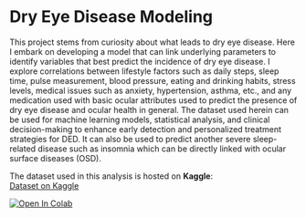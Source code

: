 # Dry Eye Disease Modeling

This project stems from curiosity about what leads to dry eye disease. Here I embark on developing a model that can link underlying parameters to identify variables that best predict the incidence of dry eye disease. I explore correlations between lifestyle factors such as daily steps, sleep time, pulse measurement, blood pressure, eating and drinking habits, stress levels, medical issues such as anxiety, hypertension, asthma, etc., and any medication used with basic ocular attributes used to predict the presence of dry eye disease and ocular health in general. The dataset used herein can be used for machine learning models, statistical analysis, and clinical decision-making to enhance early detection and personalized treatment strategies for DED. It can also be used to predict another severe sleep-related disease such as insomnia which can be directly linked with ocular surface diseases (OSD).

The dataset used in this analysis is hosted on **Kaggle**:  
[Dataset on Kaggle](https://www.kaggle.com/code/vincentokumu/dry-eye-disease-modeling?select=Dry_Eye_Dataset.csv)

[![Open In Colab](https://colab.research.google.com/assets/colab-badge.svg)](https://colab.research.google.com/github/Vin-Okumu/My-Repo/blob/Dry-Eye-Disease/dry-eye-disease-modeling.ipynb)
